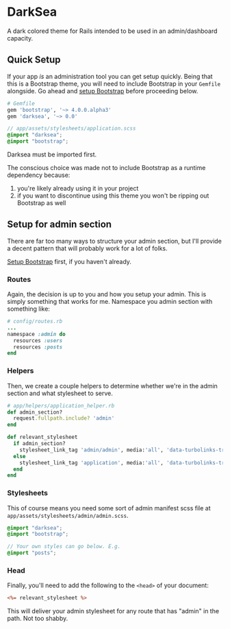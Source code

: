 # DarkSea

A dark colored theme for Rails intended to be used in an admin/dashboard capacity.

## Quick Setup

If your app *is* an administration tool you can get setup quickly. Being that this is a Bootstrap theme, you will need to include Bootstrap in your `Gemfile` alongside. Go ahead and [setup Bootstrap](https://github.com/twbs/bootstrap-rubygem) before proceeding below.

```ruby
# Gemfile
gem 'bootstrap', '~> 4.0.0.alpha3'
gem 'darksea', '~> 0.0'
```

```scss
// app/assets/stylesheets/application.scss
@import "darksea";
@import "bootstrap";
```

Darksea must be imported first.

The conscious choice was made not to include Bootstrap as a runtime dependency because:

1. you're likely already using it in your project
2. if you want to discontinue using this theme you won't be ripping out Bootstrap as well

## Setup for admin section

There are far too many ways to structure your admin section, but I'll provide a decent pattern that will probably work for a lot of folks.

[Setup Bootstrap](https://github.com/twbs/bootstrap-rubygem) first, if you haven't already.

### Routes

Again, the decision is up to you and how you setup your admin. This is simply something that works for me. Namespace you admin section with something like:

```ruby
# config/routes.rb
...
namespace :admin do
  resources :users
  resources :posts
end
```

### Helpers

Then, we create a couple helpers to determine whether we're in the admin section and what stylesheet to serve.

```ruby
# app/helpers/application_helper.rb
def admin_section?
  request.fullpath.include? 'admin'
end

def relevant_stylesheet
  if admin_section?
    stylesheet_link_tag 'admin/admin', media:'all', 'data-turbolinks-track' => true
  else
    stylesheet_link_tag 'application', media:'all', 'data-turbolinks-track' => true
  end
end
```

### Stylesheets

This of course means you need some sort of admin manifest scss file at `app/assets/stylesheets/admin/admin.scss`.

```scss
@import "darksea";
@import "bootstrap";

// Your own styles can go below. E.g.
@import "posts";
```

### Head

Finally, you'll need to add the following to the `<head>` of your document:

```html.erb
<%= relevant_stylesheet %>
```

This will deliver your admin stylesheet for any route that has "admin" in the path. Not too shabby.
